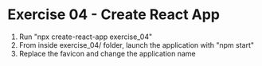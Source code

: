 # Exercise 04 - Create React App

1. Run "npx create-react-app exercise_04"
2. From inside exercise_04/ folder, launch the application with "npm start"
3. Replace the favicon and change the application name

